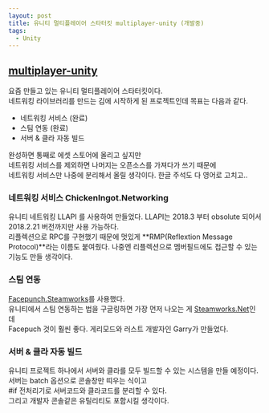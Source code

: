 ```yaml
---
layout: post
title: 유니티 멀티플레이어 스타터킷 multiplayer-unity (개발중)
tags:
  - Unity
---
```


## [multiplayer-unity](https://github.com/chickeningot/multiplayer=unity)

요즘 만들고 있는 유니티 멀티플레이어 스타터킷이다.  
네트워킹 라이브러리를 만드는 김에 시작하게 된 프로젝트인데 목표는 다음과 같다.  

- 네트워킹 서비스 (완료)
- 스팀 연동 (완료)
- 서버 & 클라 자동 빌드

완성하면 통째로 에셋 스토어에 올리고 싶지만  
네트워킹 서비스를 제외하면 나머지는 오픈소스를 가져다가 쓰기 때문에  
네트워킹 서비스만 나중에 분리해서 올릴 생각이다. 한글 주석도 다 영어로 고치고..

### 네트워킹 서비스 ChickenIngot.Networking
유니티 네트워킹 LLAPI 를 사용하여 만들었다. LLAPI는 2018.3 부터 obsolute 되어서  
2018.2.21 버전까지만 사용 가능하다.  
리플렉션으로 RPC를 구현했기 때문에 멋있게 **RMP(Reflextion Message Protocol)**라는 이름도 붙여줬다. 나중엔 리플렉션으로 멤버필드에도 접근할 수 있는 기능도 만들 생각이다.  

### 스팀 연동
[Facepunch.Steamworks](https://github.com/Facepunch/Facepunch.Steamworks)를 사용했다.  
유니티에서 스팀 연동하는 법을 구글링하면 가장 먼저 나오는 게 [Steamworks.Net](https://steamworks.github.io/)인데  
Facepuch 것이 훨씬 좋다. 게리모드와 러스트 개발자인 Garry가 만들었다.  

### 서버 & 클라 자동 빌드
유니티 프로젝트 하나에서 서버와 클라를 모두 빌드할 수 있는 시스템을 만들 예정이다.    
서버는 batch 옵션으로 콘솔창만 띠우는 식이고  
#if 전처리기로 서버코드와 클라코드를 분리할 수 있다.  
그리고 개발자 콘솔같은 유틸리티도 포함시킬 생각이다.